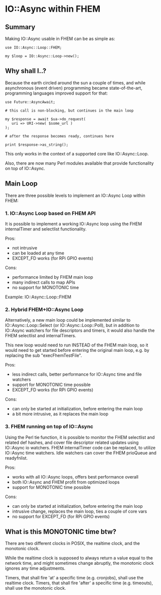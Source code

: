 # IO::Async within FHEM

## Summary

Making IO::Async usable in FHEM can be as simple as:

```
use IO::Async::Loop::FHEM;

my $loop = IO::Async::Loop->new();

```

## Why shall I..?

Because the earth circled around the sun a couple of times, and while asynchronous (event driven) programming became state-of-the-art, programming languages improved support for that:

```
use Future::AsyncAwait;

# this call is non-blocking, but continues in the main loop

my $response = await $ua->do_request(
   uri => URI->new( $some_url )
);
   
# after the response becomes ready, continues here
   
print $response->as_string();

```


This only works in the context of a supported core like IO::Async::Loop.

Also, there are now many Perl modules available that provide functionality on top of IO::Async.



## Main Loop

There are three possible levels to implement an IO::Async Loop within FHEM:

### 1. IO::Async Loop based on FHEM API

It is possible to implement a working IO::Async loop using the FHEM internalTimer and selectlist functionality.

Pros:
 - not intrusive
 - can be loaded at any time
 - EXCEPT_FD works (for RPi GPIO events)

Cons:
 - performance limited by FHEM main loop
 - many indirect calls to map APIs
 - no support for MONOTONIC time
 
Example: IO::Async::Loop::FHEM

### 2. Hybrid FHEM+IO::Async Loop

Alternatively, a new main loop could be implemented similar to IO::Async::Loop::Select (or IO::Async::Loop::Poll), but in addition to IO::Async watchers for file descriptors and timers, it would also handle the FHEM selectlist and internalTimers.

This new loop would need to run INSTEAD of the FHEM main loop, so it would need to get started before entering the original main loop, e.g. by replacing the sub "execFhemTestFile".

Pros:
 - less indirect calls, better performance for IO::Async time and file watchers
 - support for MONOTONIC time possible
 - EXCEPT_FD works (for RPi GPIO events)
 
Cons:
- can only be started at initialization, before entering the main loop
- a bit more intrusive, as it replaces the main loop


### 3. FHEM running on top of IO::Async

Using the Perl tie function, it is possible to monitor the FHEM selectlist and related def hashes, and cover file descriptor related updates using IO::Async io watchers. FHEM internalTimer code can be replaced, to utilize IO::Async time watchers. Idle watchers can cover the FHEM prioQueue and readyfnlist.

Pros:
 - works with all IO::Async loops, offers best performance overall
 - both IO::Async and FHEM profit from optimized loops
 - support for MONOTONIC time possible
 
Cons:
- can only be started at initialization, before entering the main loop
- intrusive change, replaces the main loop, ties a couple of core vars
- no support for EXCEPT_FD (for RPi GPIO events)


## What is this MONOTONIC time btw?

There are two different clocks in POSIX, the realtime clock, and the monotonic clock.

While the realtime clock is supposed to always return a value equal to the network time, and might sometimes change abruptly, the monotonic clock ignores any time adjustments.

Timers, that shall fire 'at' a specific time (e.g. cronjobs), shall use the realtime clock.
Timers, that shall fire 'after' a specific time (e.g. timeouts), shall use the monotonic clock.

